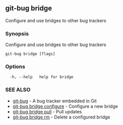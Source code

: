 ## git-bug bridge

Configure and use bridges to other bug trackers

### Synopsis

Configure and use bridges to other bug trackers

```
git-bug bridge [flags]
```

### Options

```
  -h, --help   help for bridge
```

### SEE ALSO

* [git-bug](git-bug.md)	 - A bug tracker embedded in Git
* [git-bug bridge configure](git-bug_bridge_configure.md)	 - Configure a new bridge
* [git-bug bridge pull](git-bug_bridge_pull.md)	 - Pull updates
* [git-bug bridge rm](git-bug_bridge_rm.md)	 - Delete a configured bridge

